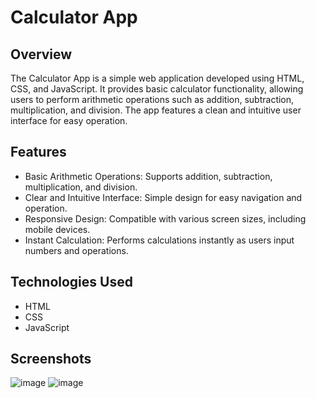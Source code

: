 # Calculator App

## Overview

The Calculator App is a simple web application developed using HTML, CSS, and JavaScript. It provides basic calculator functionality, allowing users to perform arithmetic operations such as addition, subtraction, multiplication, and division. The app features a clean and intuitive user interface for easy operation.

## Features

- Basic Arithmetic Operations: Supports addition, subtraction, multiplication, and division.
- Clear and Intuitive Interface: Simple design for easy navigation and operation.
- Responsive Design: Compatible with various screen sizes, including mobile devices.
- Instant Calculation: Performs calculations instantly as users input numbers and operations.

## Technologies Used

- HTML
- CSS
- JavaScript

## Screenshots
![image](https://github.com/Jagdish1123/Calculator/assets/156942088/0c32a437-adf5-4f34-82d4-2395048c7f8c)
![image](https://github.com/Jagdish1123/Calculator/assets/156942088/7ee5ec82-0ce5-4f90-9880-66c98a0980cc)



